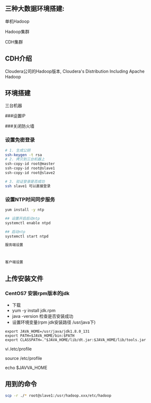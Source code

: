 ## 三种大数据环境搭建:

单机Hadoop

Hadoop集群

CDH集群

## CDH介绍

Cloudera公司的Hadoop版本, Cloudera's Distribution Including Apache Hadoop

## 环境搭建

三台机器

###设置IP

###关闭防火墙

### 设置免密登录

```bash
# 1. 生成公钥
ssh-keygen -t rsa
# 2. 拷贝到三台机器上
ssh-copy-id root@master
ssh-copy-id root@slave1
ssh-copy-id root@slave2

# 3. 验证登录是否成功
ssh slave1 可以直接登录
```

### 设置NTP时间同步服务

```bash
yum install -y ntp

## 设置开启启动ntp
systemctl enable ntpd

## 启动ntp
systemctl start ntpd

服务端设置



客户端设置


```



## 上传安装文件

### CentOS7 安装rpm版本的jdk

* 下载
* yum -y install jdk.rpm
* java -version 检查是否安装成功
* 设置环境变量(rpm jdk安装路径 /usr/java下)

```
export JAVA_HOME=/usr/java/jdk1.8.0_131
export PATH=$JAVA_HOME/bin:$PATH
export CLASSPATH=."$JAVA_HOME/lib/dt.jar:$JAVA_HOME/lib/tools.jar

```

vi /etc/profile

source /etc/profile

echo $JAVVA_HOME







## 用到的命令

```bash
scp -r ./* root@slave1:/usr/hadoop.xxx/etc/hadoop
```









